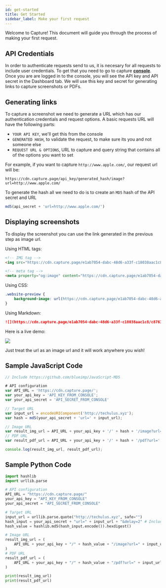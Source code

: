 ```yaml
---
id: get-started
title: Get Started
sidebar_label: Make your first request
---
```


Welcome to Capture! This document will guide you through the process of making your first request.

## API Credentials

In order to authenticate requests send to us, it is necesary for all requests to include user credentials. To get that you need to go to capture **[console](https://capture.techulus.in/console)**. Once you are are logged in to the console, you will see the API key and API secret in the Dashboard tab. We will use this key and secret for generating links to capture screenshots or PDFs.

## Generating links

To capture a screenshot we need to generate a URL which has our authentication credentials and request options. A basic requests URL will have the following parts:

- `YOUR API KEY`, we'll get this from the console
- `GENERATED HASH`, to validate the request, to make sure its you and not someone else
- `REQUEST URL & OPTIONS`, URL to capture and query string that contains all of the options you want to set

For example, if you want to capture `http://www.apple.com/`, our request url will be:

```text
https://cdn.capture.page/api_key/generated_hash/image?url=http://www.apple.com/
```

To generate the hash all we need to do is to create an `MD5` hash of the API secret and URL
```javascript
md5(api_secret + 'url=http://www.apple.com/')
```

## Displaying screenshots

To display the screenshot you can use the link generated in the previous step as image url.

Using HTML tags:
```html
<!-- IMG tag -->
<img src="https://cdn.capture.page/e1ab7054-dabc-48d6-a33f-c18038aac1c8/c87613a5bde6cdc09554e64c998cbffb/image?url=http://www.apple.com/&delay=2" />

<!-- meta tag -->
<meta property="og:image" content="https://cdn.capture.page/e1ab7054-dabc-48d6-a33f-c18038aac1c8/c87613a5bde6cdc09554e64c998cbffb/image?url=http://www.apple.com/&delay=2" />
```

Using CSS:
```css
.website-preview {
    background-image: url(https://cdn.capture.page/e1ab7054-dabc-48d6-a33f-c18038aac1c8/c87613a5bde6cdc09554e64c998cbffb/image?url=http://www.apple.com/&delay=2);
}
```

Using Markdown:
```md
![](https://cdn.capture.page/e1ab7054-dabc-48d6-a33f-c18038aac1c8/c87613a5bde6cdc09554e64c998cbffb/image?url=http://www.apple.com/&delay=2)
```

Here is a live demo:

![](https://cdn.capture.page/e1ab7054-dabc-48d6-a33f-c18038aac1c8/c87613a5bde6cdc09554e64c998cbffb/image?url=http://www.apple.com/&delay=2)

Just treat the url as an image url and it will work anywhere you wish!

## Sample JavaScript Code

```javascript
// Include https://github.com/blueimp/JavaScript-MD5

# API configuration
var API_URL = 'https://cdn.capture.page/';
var your_api_key = 'API_KEY_FROM_CONSOLE';
var your_api_secret = 'API_SECRET_FROM_CONSOLE'

// Target URL
var input_url = encodeURIComponent('http://techulus.xyz');
var hash = md5(your_api_secret + 'url=' + input_url);

// Image URL
var result_img_url = API_URL + your_api_key + '/' + hash + '/image?url=' + input_url;
// PDF URL
var result_pdf_url = API_URL + your_api_key + '/' + hash + '/pdf?url=' + input_url;

console.log(result_img_url, result_pdf_url);
```

## Sample Python Code

```python
import hashlib
import urllib.parse

# API configuration
API_URL = "https://cdn.capture.page/"
your_api_key = "API_KEY_FROM_CONSOLE"
your_api_secret = "API_SECRET_FROM_CONSOLE"

# Target URL
input_url = urllib.parse.quote("http://techulus.xyz", safe="")
hash_input = your_api_secret + "url=" + input_url + "&delay=2" # Include request options here
hash_value = hashlib.md5(hash_input.encode()).hexdigest()

# Image URL
result_img_url = (
    API_URL + your_api_key + "/" + hash_value + "/image?url=" + input_url
)
# PDF URL
result_pdf_url = (
    API_URL + your_api_key + "/" + hash_value + "/pdf?url=" + input_url
)

print(result_img_url)
print(result_pdf_url)
```